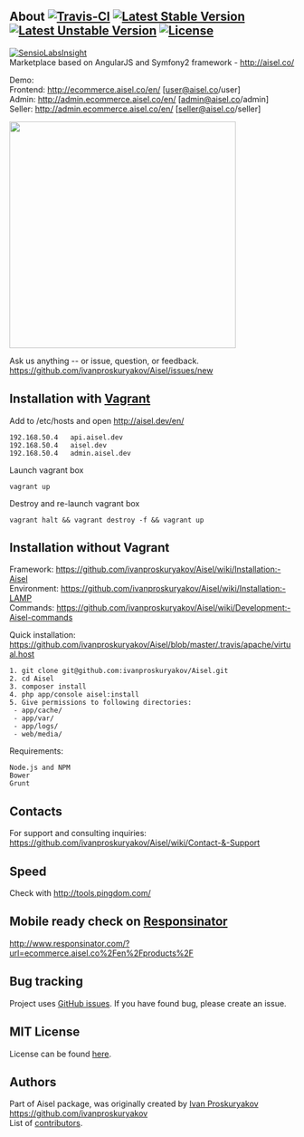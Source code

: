 About [![Travis-CI](https://travis-ci.org/ivanproskuryakov/Aisel.svg?branch=master)](https://travis-ci.org/ivanproskuryakov/Aisel) [![Latest Stable Version](https://poser.pugx.org/aisel/aisel/v/stable.svg)](https://packagist.org/packages/aisel/aisel) [![Latest Unstable Version](https://poser.pugx.org/aisel/aisel/v/unstable.svg)](https://packagist.org/packages/aisel/aisel) [![License](https://poser.pugx.org/aisel/aisel/license.svg)](https://packagist.org/packages/aisel/aisel)
-----------------------------------

[![SensioLabsInsight](https://insight.sensiolabs.com/projects/e3761c26-4de8-4679-8645-ddedad0ae4a4/big.png)](https://insight.sensiolabs.com/projects/e3761c26-4de8-4679-8645-ddedad0ae4a4)<br/>
Marketplace based on AngularJS and Symfony2 framework - http://aisel.co/

Demo:<br/>
Frontend: http://ecommerce.aisel.co/en/ [user@aisel.co/user]<br/>
Admin: http://admin.ecommerce.aisel.co/en/ [admin@aisel.co/admin]<br/>
Seller: http://admin.ecommerce.aisel.co/en/ [seller@aisel.co/seller]<br/>

<img width="400" src="http://aisel.co/images/frontend_product_view.png"/>


Ask us anything -- or issue, question, or feedback.
https://github.com/ivanproskuryakov/Aisel/issues/new

Installation with [Vagrant](https://www.vagrantup.com/)
-----------------------------------
Add to /etc/hosts and open http://aisel.dev/en/<br/>
```
192.168.50.4   api.aisel.dev
192.168.50.4   aisel.dev
192.168.50.4   admin.aisel.dev
```
Launch vagrant box
```
vagrant up
```
Destroy and re-launch vagrant box
```
vagrant halt && vagrant destroy -f && vagrant up
```



Installation without Vagrant
-----------------------------------
Framework: https://github.com/ivanproskuryakov/Aisel/wiki/Installation:-Aisel<br/>
Environment: https://github.com/ivanproskuryakov/Aisel/wiki/Installation:-LAMP<br/>
Commands: https://github.com/ivanproskuryakov/Aisel/wiki/Development:-Aisel-commands<br/>

Quick installation:<br/>
https://github.com/ivanproskuryakov/Aisel/blob/master/.travis/apache/virtual.host<br/>

```
1. git clone git@github.com:ivanproskuryakov/Aisel.git
2. cd Aisel
3. composer install
4. php app/console aisel:install
5. Give permissions to following directories: 
 - app/cache/
 - app/var/
 - app/logs/
 - web/media/
```

Requirements:<br/>
```
Node.js and NPM
Bower
Grunt
```

Contacts
-----------------------------------
For support and consulting inquiries: https://github.com/ivanproskuryakov/Aisel/wiki/Contact-&-Support

Speed
-----------------------------------
Check with http://tools.pingdom.com/

Mobile ready check on [Responsinator](http://www.responsinator.com/)
-----------------------------------
http://www.responsinator.com/?url=ecommerce.aisel.co%2Fen%2Fproducts%2F

Bug tracking
-----------------------------------
Project uses [GitHub issues](https://github.com/ivanproskuryakov/Aisel/issues).
If you have found bug, please create an issue.

MIT License
-----------------------------------
License can be found [here](https://github.com/ivanproskuryakov/Aisel/blob/master/LICENSE).

Authors
-----------------------------------
Part of Aisel package, was originally created by [Ivan Proskuryakov](https://github.com/ivanproskuryakov) https://github.com/ivanproskuryakov<br/>
List of [contributors](https://github.com/ivanproskuryakov/AiselConfigBundle/graphs/contributors).
